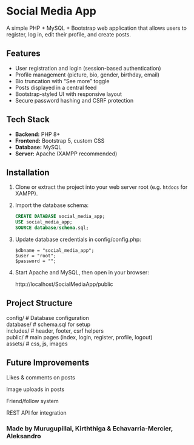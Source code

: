 # Social Media App

A simple PHP + MySQL + Bootstrap web application that allows users to register, log in, edit their profile, and create posts.

## Features
- User registration and login (session-based authentication)
- Profile management (picture, bio, gender, birthday, email)
- Bio truncation with “See more” toggle
- Posts displayed in a central feed
- Bootstrap-styled UI with responsive layout
- Secure password hashing and CSRF protection

## Tech Stack
- **Backend:** PHP 8+
- **Frontend:** Bootstrap 5, custom CSS
- **Database:** MySQL
- **Server:** Apache (XAMPP recommended)

## Installation
1. Clone or extract the project into your web server root (e.g. `htdocs` for XAMPP).

2. Import the database schema:

   ```sql
   CREATE DATABASE social_media_app;
   USE social_media_app;
   SOURCE database/schema.sql;

3. Update database credentials in config/config.php:

	```$host = "localhost";
	$dbname = "social_media_app";
	$user = "root";
	$password = "";

4. Start Apache and MySQL, then open in your browser:

	http://localhost/SocialMediaApp/public

## Project Structure

config/        # Database configuration  
database/      # schema.sql for setup  
includes/      # header, footer, csrf helpers  
public/        # main pages (index, login, register, profile, logout)  
assets/        # css, js, images  

## Future Improvements

Likes & comments on posts

Image uploads in posts

Friend/follow system

REST API for integration


### Made by Murugupillai, Kirththiga & Echavarria-Mercier, Aleksandro